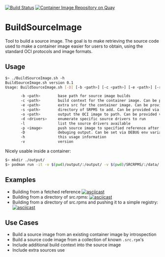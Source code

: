 [![Build Status](https://api.cirrus-ci.com/github/containers/BuildSourceImage.svg)](https://cirrus-ci.com/github/containers/BuildSourceImage/master)
[![Container Image Repository on Quay](https://quay.io/repository/ctrs/bsi/status "Container Image Repository on Quay")](https://quay.io/repository/ctrs/bsi)

# BuildSourceImage

Tool to build a source image.
The goal is to make retrieving the source code used to make a container image
easier for users to obtain, using the standard OCI protocols and image formats.

## Usage

```bash
$> ./BuildSourceImage.sh -h
BuildSourceImage.sh version 0.1
Usage: BuildSourceImage.sh [-D] [-b <path>] [-c <path>] [-e <path>] [-r <path>] [-o <path>] [-p <image>] [-l] [-d <drivers>]

       -b <path>        base path for source image builds
       -c <path>        build context for the container image. Can be provided via CONTEXT_DIR env variable
       -e <path>        extra src for the container image. Can be provided via EXTRA_SRC_DIR env variable
       -s <path>        directory of SRPMS to add. Can be provided via SRPM_DIR env variable
       -o <path>        output the OCI image to path. Can be provided via OUTPUT_DIR env variable
       -d <drivers>     enumerate specific source drivers to run
       -l               list the source drivers available
       -p <image>       push source image to specified reference after build
       -D               debuging output. Can be set via DEBUG env variable
       -h               this usage information
       -v               version

```

Nicely usable inside a container:

```bash
$> mkdir ./output/
$> podman run -it -v $(pwd)/output/:/output/ -v $(pwd)/SRCRPMS/:/data/ -u $(id -u) quay.io/ctrs/bsi -s /data/ -o /output/
```

## Examples

* Building from a fetched reference [![asciicast](https://asciinema.org/a/266340.svg)](https://asciinema.org/a/266340)
* Building from a directory of src.rpms: [![asciicast](https://asciinema.org/a/266341.svg)](https://asciinema.org/a/266341)
* Building from a directory of src.rpms and pushing it to a simple registry: [![asciicast](https://asciinema.org/a/266343.svg)](https://asciinema.org/a/266343)

## Use Cases

* Build a source image from an existing container image by introspection
* Build a source code image from a collection of known `.src.rpm`'s
* Include additional build context into the source image
* Include extra sources use

